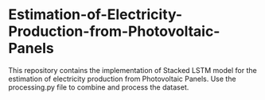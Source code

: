 # Estimation-of-Electricity-Production-from-Photovoltaic-Panels

This repository contains the implementation of Stacked LSTM model for the estimation of electricity production from Photovoltaic Panels.
Use the processing.py file to combine and process the dataset.
